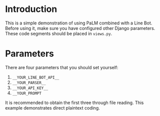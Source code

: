 # Introduction

This is a simple demonstration of using PaLM combined with a Line Bot. Before using it, make sure you have configured other Django parameters. These code segments should be placed in `views.py`.

# Parameters

There are four parameters that you should set yourself:

1. `__YOUR_LINE_BOT_API__`
2. `__YOUR_PARSER__`
3. `__YOUR_API_KEY__`
4. `__YOUR_PROMPT`

It is recommended to obtain the first three through file reading. This example demonstrates direct plaintext coding.
